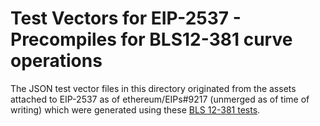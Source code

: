 # Test Vectors for EIP-2537 - Precompiles for BLS12-381 curve operations

The JSON test vector files in this directory originated from the assets attached to EIP-2537 as of ethereum/EIPs#9217 (unmerged as of time of writing) which were generated using these [BLS 12-381 tests](https://github.com/ethereum/bls12-381-tests/tree/eip-2537).
